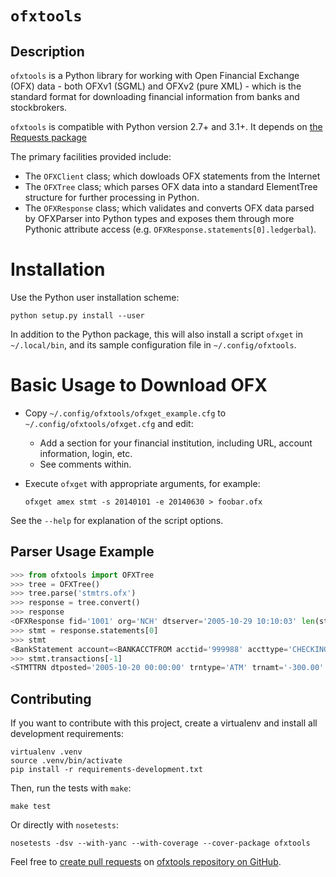 # `ofxtools`

## Description

`ofxtools` is a Python library for working with Open Financial Exchange (OFX)
data - both OFXv1 (SGML) and OFXv2 (pure XML) - which is the standard format
for downloading financial information from banks and stockbrokers.

`ofxtools` is compatible with Python version 2.7+ and 3.1+.
It depends on [the Requests package](http://docs.python-requests.org/en/master/)

The primary facilities provided include:
- The `OFXClient` class; which dowloads OFX statements from the Internet
- The `OFXTree` class; which parses OFX data into a standard ElementTree
  structure for further processing in Python.
- The `OFXResponse` class; which validates and converts OFX data parsed by
  OFXParser into Python types and exposes them through more Pythonic
  attribute access (e.g. `OFXResponse.statements[0].ledgerbal`).


# Installation

Use the Python user installation scheme:

    python setup.py install --user

In addition to the Python package, this will also install a script `ofxget`
in `~/.local/bin`, and its sample configuration file in `~/.config/ofxtools`.


# Basic Usage to Download OFX

- Copy `~/.config/ofxtools/ofxget_example.cfg` to
  `~/.config/ofxtools/ofxget.cfg` and edit:
  - Add a section for your financial institution, including URL, account
    information, login, etc.
  - See comments within.
- Execute `ofxget` with appropriate arguments, for example:

  ```
  ofxget amex stmt -s 20140101 -e 20140630 > foobar.ofx
  ```

 See the `--help` for explanation of the script options.


## Parser Usage Example

```python
>>> from ofxtools import OFXTree
>>> tree = OFXTree()
>>> tree.parse('stmtrs.ofx')
>>> response = tree.convert()
>>> response
<OFXResponse fid='1001' org='NCH' dtserver='2005-10-29 10:10:03' len(statements)=1 len(securities)=0>
>>> stmt = response.statements[0]
>>> stmt
<BankStatement account=<BANKACCTFROM acctid='999988' accttype='CHECKING' bankid='121099999'> currency=USD ledgerbal=<LEDGERBAL balamt='200.29' dtasof='2005-10-29 11:20:00'> availbal=<AVAILBAL balamt='200.29' dtasof='2005-10-29 11:20:00'> len(other_balances)=0 len(transactions)=2>
>>> stmt.transactions[-1]
<STMTTRN dtposted='2005-10-20 00:00:00' trntype='ATM' trnamt='-300.00' fitid='00003' dtuser='2005-10-20 00:00:00'>
```


## Contributing

If you want to contribute with this project, create a virtualenv and install
all development requirements:

    virtualenv .venv
    source .venv/bin/activate
    pip install -r requirements-development.txt


Then, run the tests with `make`:

    make test

Or directly with `nosetests`:

    nosetests -dsv --with-yanc --with-coverage --cover-package ofxtools

Feel free to [create pull
requests](https://help.github.com/articles/using-pull-requests/) on [ofxtools
repository on GitHub](https://github.com/csingley/ofxtools).
